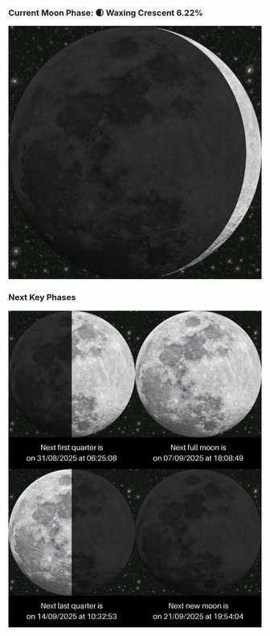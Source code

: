 ### Current Moon Phase: 🌒 Waxing Crescent 6.22%
![Moon Phase](moonphase.png)
### Next Key Phases
![Gallery](gallery.png)